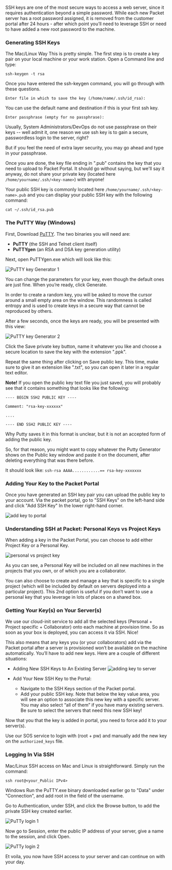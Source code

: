 <!-- <meta>
{
     "title":"SSH Keys",
    "description":"Use SSH to securely access your Packet servers.",
    "tag":["ssh", "key", "access"],
    "seo-title": "SSH Keys - Packet Developer Docs",
    "seo-description": "Use SSH to securely access your Packet servers.",
    "og-title": "Overview",
    "og-description": "Use SSH to securely access your Packet servers.",
    "og-image": "/images/packet-product-docs.png"
}
</meta> -->

SSH keys are one of the most secure ways to access a web server, since it requires authentication beyond a simple password. While each new Packet server has a root password assigned, it is removed from the customer portal after 24 hours - after which point you’ll need to leverage SSH or need to have added a new root password to the machine.

### Generating SSH Keys

The Mac/Linux Way
This is pretty simple. The first step is to create a key pair on your local machine or your work station. Open a Command line and type:

`ssh-keygen -t rsa`

Once you have entered the ssh-keygen command, you will go through with these questions.

`Enter file in which to save the key (/home/name/.ssh/id_rsa):`

You can use the default name and destination if this is your first ssh key.

`Enter passphrase (empty for no passphrase):`

Usually, System Administrators/DevOps do not use passphrase on their keys -- well admit it, one reason we use ssh key is to gain a secure, passwordless login to the server, right?

But if you feel the need of extra layer security, you may go ahead and type in your passphrase.

Once you are done, the key file ending in ".pub" contains the key that you need to upload to Packet Portal. It should go without saying, but we'll say it anyway, do not share your private key (located here `/home/yourname/.ssh/<key-name>`) with anyone!

Your public SSH key is commonly located here `/home/yourname/.ssh/<key-name>.pub` and you can display your public SSH key with the following command:

`cat ~/.ssh/id_rsa.pub`

### The PuTTY Way (Windows)

First, Download [PuTTY](http://www.chiark.greenend.org.uk/~sgtatham/putty/latest.html). The two binaries you will need are:

* __PuTTY__ (the SSH and Telnet client itself)
* __PuTTYgen__ (an RSA and DSA key generation utility)

Next, open PuTTYgen.exe which will look like this:

![PuTTY key Generator 1](/images/ssh-access/PuTTY-Key-Generator-1.png)

You can change the parameters for your key, even though the default ones are just fine. When you’re ready, click Generate.

In order to create a random key, you will be asked to move the cursor around a small empty area on the window. This randomness is called entropy and is used to create keys in a secure way that cannot be reproduced by others.

After a few seconds, once the keys are ready, you will be presented with this view:

![PuTTY key Generator 2](/images/ssh-access/PuTTY-Key-Generator-2.png)

Click the Save private key button, name it whatever you like and choose a secure location to save the key with the extension ".ppk".

Repeat the same thing after clicking on Save public key. This time, make sure to give it an extension like ".txt", so you can open it later in a regular text editor.

**Note!** If you open the public key text file you just saved, you will probably see that it contains something that looks like the following:

```
---- BEGIN SSH2 PUBLIC KEY ----

Comment: "rsa-key-xxxxxx"

....

---- END SSH2 PUBLIC KEY ----
```

Why Putty saves it in this format is unclear, but it is not an accepted form of adding the public key.

So, for that reason, you might want to copy whatever the Putty Generator shows on the Public key window and paste it on the document, after deleting everything that was there before.

It should look like: `ssh-rsa AAAA............== rsa-key-xxxxxxx`

### Adding Your Key to the Packet Portal

Once you have generated an SSH key pair you can upload the public key to your account. Via the packet portal, go to "SSH Keys" on the left-hand side and click "Add SSH Key" In the lower right-hand corner.

![add key to portal](/images/ssh-access/Add-Key-Packet-Portal.png)

### Understanding SSH at Packet: Personal Keys vs Project Keys

When adding a key in the Packet Portal, you can choose to add either Project Key or a Personal Key.

![personal vs project key](/images/ssh-access/Project-vs-Personal-SSH-Keys.png)

As you can see, a Personal Key will be included on all new machines in the projects that you own, or of which you are a collaborator.

You can also choose to create and manage a key that is specific to a single project (which will be included by default on servers deployed into a particular project).  This 2nd option is useful if you don’t want to use a personal key that you leverage in lots of places on a shared box.

### Getting Your Key(s) on Your Server(s)

We use our cloud-init service to add all the selected keys (Personal + Project specific + Collaborator) onto each machine at provision time. So as soon as your box is deployed, you can access it via SSH. Nice!

This also means that any keys you (or your collaborators) add via the Packet portal after a server is provisioned won’t be available on the machine automatically.  You’ll have to add new keys. Here are a couple of different situations:

* Adding New SSH Keys to An Existing Server
![adding key to server](/images/ssh-access/Add-Key-To-Server.png)

* Add Your New SSH Key to the Portal:
  * Navigate to the SSH Keys section of the Packet portal.
  * Add your public SSH key. Note that below the key value area,    you will see an option to associate this new key with a specific server. You may also select “all of them” if you have many existing servers.  Be sure to select the servers that need this new SSH key!

Now that you that the key is added in portal, you need to force add it to your server(s).

Use our SOS service to login with (root + pw) and manually add the new key on the `authorized_keys` file.

### Logging In Via SSH

Mac/Linux
SSH access on Mac and Linux is straightforward. Simply run the command:

`ssh root@<your_Public IPv4>`

Windows
Run the PuTTY.exe binary downloaded earlier go to "Data" under "Connection", and add root in the field of the username.

Go to Authentication, under SSH, and click the Browse button, to add the private SSH key created earlier.

![PuTTy login 1](/images/ssh-access/PuTTY-SSH-Login-1.png)

Now go to Session, enter the public IP address of your server, give a name to the session, and click Open.

![PuTTy login 2](/images/ssh-access/PuTTY-SSH-Login-2.png)

Et voila, you now have SSH access to your server and can continue on with your day.
